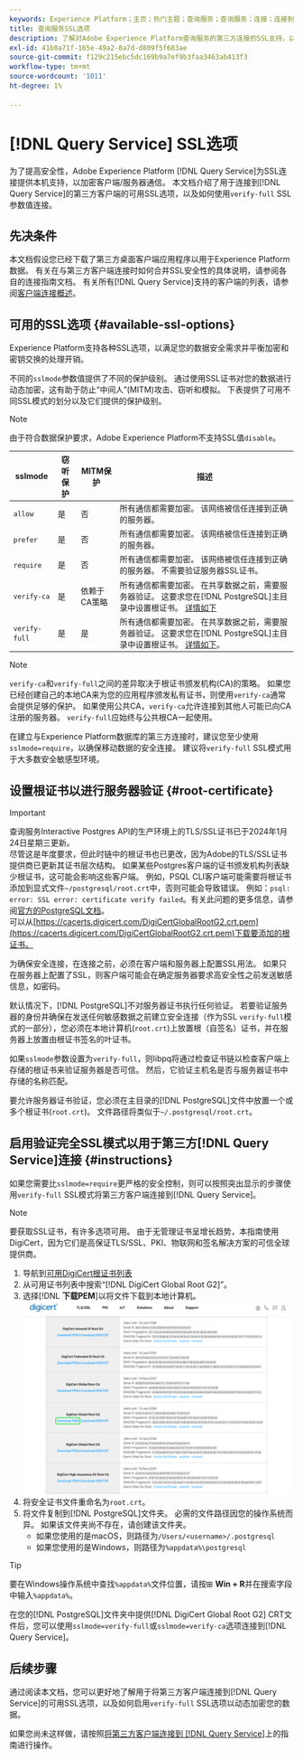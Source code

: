 ```yaml
---
keywords: Experience Platform；主页；热门主题；查询服务；查询服务；连接；连接到查询服务；SSL；ssl；sslmode；
title: 查询服务SSL选项
description: 了解对Adobe Experience Platform查询服务的第三方连接的SSL支持，以及如何使用验证完全SSL模式进行连接。
exl-id: 41b0a71f-165e-49a2-8a7d-d809f5f683ae
source-git-commit: f129c215ebc5dc169b9a7ef9b3faa3463ab413f3
workflow-type: tm+mt
source-wordcount: '1011'
ht-degree: 1%

---
```


# [!DNL Query Service] SSL选项

为了提高安全性，Adobe Experience Platform [!DNL Query Service]为SSL连接提供本机支持，以加密客户端/服务器通信。 本文档介绍了用于连接到[!DNL Query Service]的第三方客户端的可用SSL选项，以及如何使用`verify-full` SSL参数值连接。

## 先决条件

本文档假设您已经下载了第三方桌面客户端应用程序以用于Experience Platform数据。 有关在与第三方客户端连接时如何合并SSL安全性的具体说明，请参阅各自的连接指南文档。 有关所有[!DNL Query Service]支持的客户端的列表，请参阅[客户端连接概述](./overview.md)。

## 可用的SSL选项 {#available-ssl-options}

Experience Platform支持各种SSL选项，以满足您的数据安全需求并平衡加密和密钥交换的处理开销。

不同的`sslmode`参数值提供了不同的保护级别。 通过使用SSL证书对您的数据进行动态加密，这有助于防止“中间人”(MITM)攻击、窃听和模拟。 下表提供了可用不同SSL模式的划分以及它们提供的保护级别。

>[!NOTE]
>
> 由于符合数据保护要求，Adobe Experience Platform不支持SSL值`disable`。

| sslmode | 窃听保护 | MITM保护 | 描述 |
|---|---|---|---|
| `allow` | 是 | 否 | 所有通信都需要加密。 该网络被信任连接到正确的服务器。 |
| `prefer` | 是 | 否 | 所有通信都需要加密。 该网络被信任连接到正确的服务器。 |
| `require` | 是 | 否 | 所有通信都需要加密。 该网络被信任连接到正确的服务器。 不需要验证服务器SSL证书。 |
| `verify-ca` | 是 | 依赖于CA策略 | 所有通信都需要加密。 在共享数据之前，需要服务器验证。 这要求您在[!DNL PostgreSQL]主目录中设置根证书。 [详情如下](#instructions) |
| `verify-full` | 是 | 是 | 所有通信都需要加密。 在共享数据之前，需要服务器验证。 这要求您在[!DNL PostgreSQL]主目录中设置根证书。 [详情如下](#instructions)。 |

>[!NOTE]
>
>`verify-ca`和`verify-full`之间的差异取决于根证书颁发机构(CA)的策略。 如果您已经创建自己的本地CA来为您的应用程序颁发私有证书，则使用`verify-ca`通常会提供足够的保护。 如果使用公共CA，`verify-ca`允许连接到其他人可能已向CA注册的服务器。 `verify-full`应始终与公共根CA一起使用。

在建立与Experience Platform数据库的第三方连接时，建议您至少使用`sslmode=require`，以确保移动数据的安全连接。 建议将`verify-full` SSL模式用于大多数安全敏感型环境。

## 设置根证书以进行服务器验证 {#root-certificate}

>[!IMPORTANT]
>
>查询服务Interactive Postgres API的生产环境上的TLS/SSL证书已于2024年1月24日星期三更新。<br>尽管这是年度要求，但此时链中的根证书也已更改，因为Adobe的TLS/SSL证书提供商已更新其证书层次结构。 如果某些Postgres客户端的证书颁发机构列表缺少根证书，这可能会影响这些客户端。 例如，PSQL CLI客户端可能需要将根证书添加到显式文件`~/postgresql/root.crt`中，否则可能会导致错误。 例如：`psql: error: SSL error: certificate verify failed`。有关此问题的更多信息，请参阅[官方的PostgreSQL文档](https://www.postgresql.org/docs/current/libpq-ssl.html#LIBQ-SSL-CERTIFICATES)。<br>可以从[https://cacerts.digicert.com/DigiCertGlobalRootG2.crt.pem](https://cacerts.digicert.com/DigiCertGlobalRootG2.crt.pem)下载要添加的根证书。

为确保安全连接，在连接之前，必须在客户端和服务器上配置SSL用法。 如果只在服务器上配置了SSL，则客户端可能会在确定服务器要求高安全性之前发送敏感信息，如密码。

默认情况下，[!DNL PostgreSQL]不对服务器证书执行任何验证。 若要验证服务器的身份并确保在发送任何敏感数据之前建立安全连接（作为SSL `verify-full`模式的一部分），您必须在本地计算机(`root.crt`)上放置根（自签名）证书，并在服务器上放置由根证书签名的叶证书。

如果`sslmode`参数设置为`verify-full`，则libpq将通过检查证书链以检查客户端上存储的根证书来验证服务器是否可信。 然后，它验证主机名是否与服务器证书中存储的名称匹配。

要允许服务器证书验证，您必须在主目录的[!DNL PostgreSQL]文件中放置一个或多个根证书(`root.crt`)。 文件路径将类似于`~/.postgresql/root.crt`。

## 启用验证完全SSL模式以用于第三方[!DNL Query Service]连接 {#instructions}

如果您需要比`sslmode=require`更严格的安全控制，则可以按照突出显示的步骤使用`verify-full` SSL模式将第三方客户端连接到[!DNL Query Service]。

>[!NOTE]
>
>要获取SSL证书，有许多选项可用。 由于无管理证书呈增长趋势，本指南使用DigiCert，因为它们是高保证TLS/SSL、PKI、物联网和签名解决方案的可信全球提供商。

1. 导航到[可用DigiCert根证书列表](https://www.digicert.com/kb/digicert-root-certificates.htm)
1. 从可用证书列表中搜索“[!DNL DigiCert Global Root G2]”。
1. 选择&#x200B;[!DNL **下载PEM**]以将文件下载到本地计算机。
   ![已突出显示下载PEM的可用DigiCert根证书列表。](../images/clients/ssl-modes/digicert.png)
1. 将安全证书文件重命名为`root.crt`。
1. 将文件复制到[!DNL PostgreSQL]文件夹。 必需的文件路径因您的操作系统而异。 如果该文件夹尚不存在，请创建该文件夹。
   - 如果您使用的是macOS，则路径为`/Users/<username>/.postgresql`
   - 如果您使用的是Windows，则路径为`%appdata%\postgresql`

>[!TIP]
>
>要在Windows操作系统中查找`%appdata%`文件位置，请按⊞ **Win + R**&#x200B;并在搜索字段中输入`%appdata%`。

在您的[!DNL PostgreSQL]文件夹中提供[!DNL DigiCert Global Root G2] CRT文件后，您可以使用`sslmode=verify-full`或`sslmode=verify-ca`选项连接到[!DNL Query Service]。

## 后续步骤

通过阅读本文档，您可以更好地了解用于将第三方客户端连接到[!DNL Query Service]的可用SSL选项，以及如何启用`verify-full` SSL选项以动态加密您的数据。

如果您尚未这样做，请按照[将第三方客户端连接到 [!DNL Query Service]](./overview.md)上的指南进行操作。
